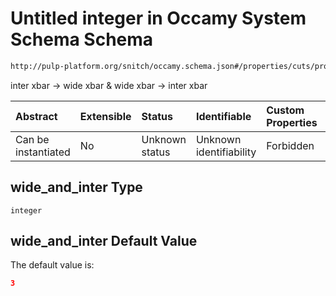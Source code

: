 # Untitled integer in Occamy System Schema Schema

```txt
http://pulp-platform.org/snitch/occamy.schema.json#/properties/cuts/properties/wide_and_inter
```

inter xbar -> wide xbar & wide xbar -> inter xbar

| Abstract            | Extensible | Status         | Identifiable            | Custom Properties | Additional Properties | Access Restrictions | Defined In                                                       |
| :------------------ | :--------- | :------------- | :---------------------- | :---------------- | :-------------------- | :------------------ | :--------------------------------------------------------------- |
| Can be instantiated | No         | Unknown status | Unknown identifiability | Forbidden         | Allowed               | none                | [occamy.schema.json*](occamy.schema.json "open original schema") |

## wide_and_inter Type

`integer`

## wide_and_inter Default Value

The default value is:

```json
3
```
